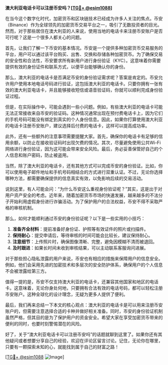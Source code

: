 **澳大利亚电话卡可以注册币安吗？[[TG💪+ @esim1088](https://t.me/s/esim1088)]**

在当今这个数字化时代，加密货币和区块链技术已经成为许多人关注的焦点。币安（Binance）作为全球领先的加密货币交易平台之一，吸引了无数投资者的目光。然而，对于那些居住在澳大利亚的人来说，使用当地的电话卡来注册币安账户是否可行呢？这是一个很多人都关心的问题。

首先，让我们了解一下币安的基本情况。币安是一个提供多种加密货币交易服务的平台，用户可以通过该平台购买、出售、交换和存储各种加密货币。为了确保交易的安全性和合法性，币安要求所有新用户进行身份验证（KYC）。这意味着你需要提供有效的身份证件和联系方式，以便平台能够确认你的身份。

那么，澳大利亚的电话卡是否满足币安的身份验证需求呢？答案是肯定的。币安允许用户使用本地电话号码进行验证，这包括澳大利亚的电话卡。只要你拥有一张有效的澳大利亚电话卡，并且能够接收短信或语音验证码，你就可以顺利完成身份验证过程。

但是，在实际操作中，可能会遇到一些小问题。例如，有些澳大利亚的电话卡可能无法正常接收来自币安的验证码。这种情况通常出现在预付费电话卡上，因为它们的手机号码可能没有绑定到真实的个人身份信息。因此，如果你打算使用澳大利亚的电话卡注册币安账户，建议选择后付费的电话卡，这样可以提高成功率。

此外，还有一些额外的注意事项需要提醒大家。首先，确保你的电话卡有足够的信用余额，以防止在接收验证码时出现欠费的情况。其次，尽量避免使用公共Wi-Fi网络进行身份验证，因为这可能会带来安全风险。最后，务必妥善保管好自己的个人信息和账户密码，防止被盗用。

当然，除了澳大利亚的电话卡，还有其他方式可以完成币安的身份验证。比如，你可以使用电子邮件地址和手机号码相结合的方式进行双重认证。不过，无论你选择哪种方法，都需要确保提供的信息真实有效，以免影响后续的交易活动。

说到这里，有人可能会问：“为什么币安这么重视身份验证呢？”其实，这是出于对用户资产安全的考虑。近年来，随着加密货币市场的快速发展，越来越多的不法分子开始利用虚假身份进行诈骗活动。为了保护用户的合法权益，币安不得不采取严格的审核机制。

那么，如何才能顺利通过币安的身份验证呢？以下是一些实用的小技巧：

1. **准备齐全材料**：提前准备好身份证、护照等有效证件的照片或扫描件。
2. **保持耐心**：提交申请后，等待审核的时间可能会比较长，建议保持耐心。
3. **注意细节**：上传照片时，确保图像清晰、完整，避免因模糊不清而被退回。
4. **及时跟进**：如果长时间未收到审核结果，可以主动联系客服询问进展。

对于那些担心隐私泄露的用户来说，币安也有相应的措施来保障用户的信息安全。例如，他们会采用先进的加密技术和多层次的安全防护体系，确保用户的个人信息不会被泄露给第三方。

值得一提的是，币安不仅支持澳大利亚的电话卡，还兼容其他国家和地区的电话卡。这意味着，无论你身处何地，只要拥有合法有效的电话号码，都可以轻松注册币安账户。这种全球化的设计理念，无疑为更多人提供了便利。

最后，我们再来总结一下本文的核心观点：澳大利亚的电话卡是可以用来注册币安账户的，但需要注意选择合适的卡种并做好相关准备。同时，币安的身份验证机制虽然严格，但其目的是为了保护用户的资金安全。希望大家在享受加密货币带来的便利的同时，也要时刻警惕潜在的风险。

好了，关于“澳大利亚电话卡可以注册币安吗”的话题就聊到这里了。如果你还有其他疑问或者想要分享自己的经验，欢迎在评论区留言讨论。记住，无论你在哪里，只要有一颗探索未知的心，就能找到属于自己的财富之路！

[[TG💪+ @esim1088](https://t.me/s/esim1088) ![Image](https://i.postimg.cc/4NQfJmqS/Snipaste-2025-05-13-00-14-12.png)]